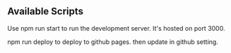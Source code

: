 ## Available Scripts

Use npm run start to run the development server. It's hosted on port 3000.

npm run deploy to deploy to github pages. then update in github setting.
